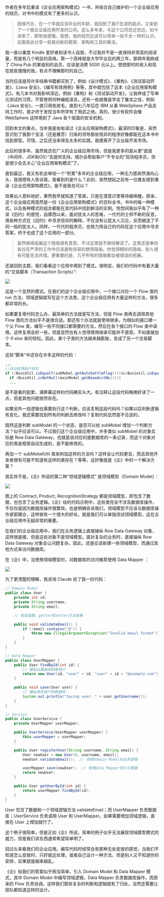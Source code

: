 
<!--
title: 无处安放的代码-重读《企业应用架构模式》
cover: ./cover.jpg
-->

作者在多年后重读《企业应用架构模式》一书，并结合自己维护的一个企业级应用的经历，对书中的模式有了更多的认识。

> 因缘巧合，在一个早就应该毕业的年龄，我回到了我IT生涯的起点，又来到了一个做企业级应用开发的公司。这么多年来，与这个公司忽近忽远，如今进来了，颇有些感慨。我想，我的经历应该可以带来一些不太一样的认识，后面我会分享一些我对新的框架、架构和工具的看法。

我一直以重度 Kindle 爱好者和读书人自居，不过我并不是一直保持非常高的阅读量，而是有几个明显的高峰。第一个高峰就是大学毕业后的两三年，那两年我刷成了 China Pub 的某级别的会员，应该是消费 5000 元以上。想想那时的收入和现在抠抠搜搜的我，有点不理解那时的自己。

当时应该是将许多经典书籍都买到了，例如《设计模式》、《重构》、《测试驱动开发》、《Java 安全》、《编写有效用例》等等，其中就包括了这本《企业应用架构模式》。有几本书对我影响深远，例如《重构》和《测试驱动开发》，让我养成了写单元测试的习惯，不管使用何种编程语言。还有一些就像是学会了屠龙之技，例如《Java 安全》，一直只用些皮毛，直到七八年后在 IBM 从事 WebSphere 产品支持工作时，我才终于发现当年所学有了用武之地。真的，很少有软件会像 WebSphere 这样用到了 Java 各个层面的安全机制。

回到本文的重点，当年我是匆匆读过《企业应用架构模式》，最深的印象是，突然意识到了我那个宝洁（还是雅芳）归来的领导那些怪异的程序好像都能在这本书中找到原型。可惜，之后还没来得及太多的实践，我便离开了企业级开发市场。

此后的很多年，虽然我还在广义的企业级应用市场，但是我更多的是从更“底层（中间件、JDK和OS）”去提供支持，偶尔会帮助客户“不专业的”现场程序员，但是很少会去关心“企业应用架构模式”了。

直到最近，我又有机会审视一个"积累"多年的企业级应用，一种无力感突然涌向心头，我很想有人告诉我，我看到的是什么？此刻，突然想起之前有一位推友提到重读《企业应用架构模式》，是不是我也可以？

效果出人意料地好，果然我早就知道了答案，只是在潜意识里等待被唤醒。原来，这个企业级应用竟然是一份《企业应用架构模式》的百科全书，书中的每一种模式，以及各种模式的组合都能在其代码中找到鲜活的实例。恍惚间我似乎有了一种读《旧约》的感觉，自摩西以来，面对犹太人的苦难，一代代的士师不断的反思，用各种方式在《旧约》中寻求信仰的解释，不仅没有让犹太人沉沦，反而塑造了不同一般的犹太人。同样，一代代的程序员，也努力用自己的代码在这个应用中寻求答案，终于也成了这个应用的一部分。

> 虽然继续拓展这个隐喻很有意思，不过这里就不继续解读了。这里还是奉劝各位在严肃的工作中应该避免轻易的使用隐喻。你觉得精妙的隐喻，别人很有可能无法共情。更重要的是，几乎所有的隐喻都会被错误的拓展。

还是回到主题，我们看看这个应用中用到了模式。很明显，我们的代码中有着大量的“交易脚本（Transaction Scripts）”:

![](https://github.com/jaysonzanarias/patterns-of-enterprise-application-architecture/raw/master/images/TransactionScript.jpg)

这是一个显然的模式。在我们的这个企业级应用中，一个接口对应一个 Flow 类的 run 方法，领域逻辑就写在这个方法里。这个企业级应用有大量这样的方法，很多都非常的长。

如果要复用代码怎么办，最简单的方法就是写方法，但是 Flow 类再去调用其他 Flow 类的方法似乎不是很合适。那还有个办法就是使用继承，为相似的接口建一个父 Flow 类，编写一些不同接口都需要的方法，然后在各个接口的 Flow 类中调用。这样复用会好一些，但是显然也有人觉得使用继承可能并不直观，不如直接加个 if else 来的轻松。因此，某个子类的方法越来越膨胀，变成了另一个交易脚本。

这些“脚本”中还存在许多这样的代码：

```java
...
//自动结清账户校验
if ((BusiUtil.isEqualY(subMobel.getAutoSettleFlag()))&&(Busiutil.isEqualN(autosettle0k))) {
  if (BusiUtil.isNotNull(mainModel.getBaseAcctNo())){
  ...
```

是不是看的挺累，满屏幕这样的代码确实头大。有注释让这段代码略微好读了一点，但是其他问题依然存在。

如果另外一段逻辑也需要执行这个判断，应该复制这段代码吗？如果以后判断逻辑有变化，我还需要找到所有的判断去修改吗？复制代码显然是不合适的。

既然这是判断 subModel 的一个状态，是否可以给 subMobel 增加一个判断方法？似乎应该可以。不过我们这个企业级应用中，许多类似 subMobel 的对象实际是 Row Data Gateway，也就是说对应的是数据库的一条记录，而这个对象对应的类是框架自动生成的，是不能修改的。

再加一个 subMobelUtil 类来附加这样的方法吗？这样会让代码更丑，而且其他开发者很有可能不知道有这样的类存在？等等，这好像就是《企》中的一个解决方案？

其实并不是，《企》所说的第二种“领域逻辑模式” 是领域模型（Domain Model）：

![](https://github.com/jaysonzanarias/patterns-of-enterprise-application-architecture/raw/master/images/DomainModel.jpg)

图上的 Contract, Product, RecognitionStrategy 都是领域模型，即包含了数据，也包含了业务逻辑。《企》给的代码示例中，这些类完全不涉及数据库操作，不仅仅是因为数据库操作很繁琐，也是明确告诉我们，领域模型不应该与数据库操作紧密耦合，这样做有一个很大的好处，就是我们可以单独测试领域模型，这在企业级应用中无疑非常的重要。

在我们的企业级应用中，我们在业务逻辑上直接操纵 Row Data Gateway 对象，这样很直接，但是这些对象不是领域模型。面对复杂的业务时，直接操纵  Row Data Gateway 对象会让问题复杂，因此，还是应该新建一些领域模型，而通过其他方式来访问数据库。

在《企》中，当使用领域模型时，对数据库的访问推荐使用 Data Mapper ：

 ![](https://github.com/jaysonzanarias/patterns-of-enterprise-application-architecture/raw/master/images/DataMapper.png)

为了更清楚的理解，我咨询 Claude 给了我一份代码：

```java
// Domain Model
public class User {
    private int id;
    private String username;
    private String email;

    // 构造函数、getter和setter方法省略

    public void validateEmail() {
        if (!email.contains("@")) {
            throw new IllegalArgumentException("Invalid email format");
        }
    }
}

// Data Mapper
public class UserMapper {
    public User findById(int id) {
        // 模拟从数据库获取用户
        return new User(id, "user" + id, "user" + id + "@example.com");
    }

    public void save(User user) {
        // 模拟保存用户到数据库
        System.out.println("Saving user: " + user.getUsername());
    }
}

// Service
public class UserService {
    private UserMapper userMapper;

    public UserService(UserMapper userMapper) {
        this.userMapper = userMapper;
    }

    public User registerUser(String username, String email) {
        User newUser = new User(0, username, email);
        newUser.validateEmail();  // 调用Domain Model的业务逻辑

        userMapper.save(newUser);  // 使用Data Mapper持久化数据
        return newUser;
    }

    public User getUserById(int id) {
        return userMapper.findById(id);
    }
}
```

User 包含了数据和一个领域逻辑方法 validateEmail；而 UserMapper 负责数据库；UserService 负责调用 User 和 UserMapper。如果需要增加领域逻辑，直接在 User 上增加就行了。

这个例子很简单，但是正如《企》所说，简单的例子似乎无法展现领域模型模式的威力，但是我们讲东西通常希望简单明了。

回过头来看我们的企业应用。编写代码时经常会有那种无处安放的感觉，当我们不知道怎么安放时，只好就近处理，或者自己设计一种方法，但是别人又不知道你的安排，后果就是越来越乱。

《企》给我们的答案似乎相当简单，引入 Domain Model 和 Data Mapper 模式，其中 Domain Model 中编写领域逻辑，Data Mapper 负责数据库操作，而原来的 Flow 负责协调。这样我们那些复杂的判断和逻辑就有了归处，当然还需要让团队都知道这样的设计。

